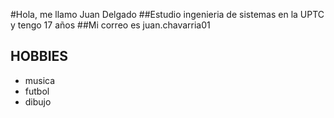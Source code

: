#Hola, me llamo Juan Delgado
##Estudio ingenieria de sistemas en la UPTC y tengo 17 años
##Mi correo es juan.chavarria01
## HOBBIES
- musica
- futbol
- dibujo
